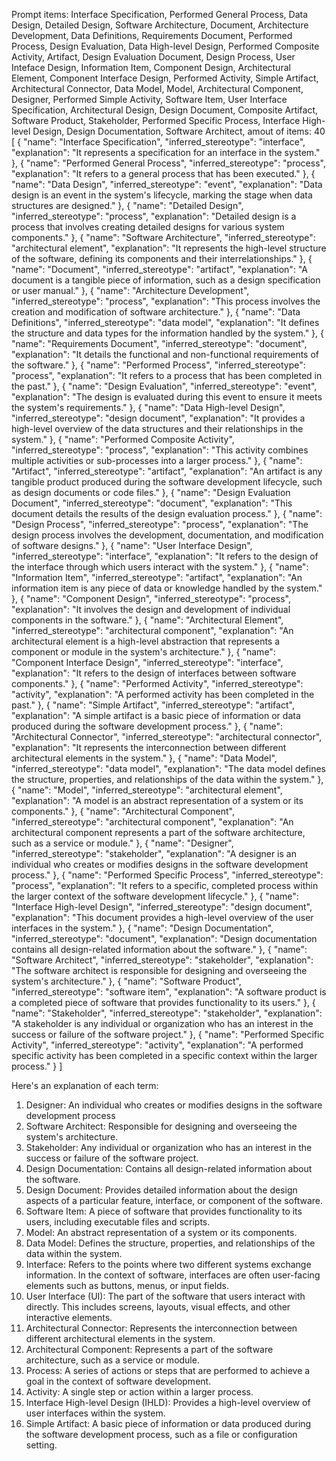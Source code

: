 Prompt items: 
Interface Specification, Performed General Process, Data Design, Detailed Design, Software Architecture, Document, Architecture Development, Data Definitions, Requirements Document, Performed Process, Design Evaluation, Data High-level Design, Performed Composite Activity, Artifact, Design Evaluation Document, Design Process, User Inteface Design, Information Item, Component Design, Architectural Element, Component Interface Design, Performed Activity, Simple Artifact, Architectural Connector, Data Model, Model, Architectural Component, Designer, Performed Simple Activity, Software Item, User Interface Specification, Architectural Design, Design Document, Composite Artifact, Software Product, Stakeholder, Performed Specific Process, Interface High-level Design, Design Documentation, Software Architect, 
amout of items: 40
 [
    {
        "name": "Interface Specification",
        "inferred_stereotype": "interface",
        "explanation": "It represents a specification for an interface in the system."
    },
    {
        "name": "Performed General Process",
        "inferred_stereotype": "process",
        "explanation": "It refers to a general process that has been executed."
    },
    {
        "name": "Data Design",
        "inferred_stereotype": "event",
        "explanation": "Data design is an event in the system's lifecycle, marking the stage when data structures are designed."
    },
    {
        "name": "Detailed Design",
        "inferred_stereotype": "process",
        "explanation": "Detailed design is a process that involves creating detailed designs for various system components."
    },
    {
        "name": "Software Architecture",
        "inferred_stereotype": "architectural element",
        "explanation": "It represents the high-level structure of the software, defining its components and their interrelationships."
    },
    {
        "name": "Document",
        "inferred_stereotype": "artifact",
        "explanation": "A document is a tangible piece of information, such as a design specification or user manual."
    },
    {
        "name": "Architecture Development",
        "inferred_stereotype": "process",
        "explanation": "This process involves the creation and modification of software architecture."
    },
    {
        "name": "Data Definitions",
        "inferred_stereotype": "data model",
        "explanation": "It defines the structure and data types for the information handled by the system."
    },
    {
        "name": "Requirements Document",
        "inferred_stereotype": "document",
        "explanation": "It details the functional and non-functional requirements of the software."
    },
    {
        "name": "Performed Process",
        "inferred_stereotype": "process",
        "explanation": "It refers to a process that has been completed in the past."
    },
    {
        "name": "Design Evaluation",
        "inferred_stereotype": "event",
        "explanation": "The design is evaluated during this event to ensure it meets the system's requirements."
    },
    {
        "name": "Data High-level Design",
        "inferred_stereotype": "design document",
        "explanation": "It provides a high-level overview of the data structures and their relationships in the system."
    },
    {
        "name": "Performed Composite Activity",
        "inferred_stereotype": "process",
        "explanation": "This activity combines multiple activities or sub-processes into a larger process."
    },
    {
        "name": "Artifact",
        "inferred_stereotype": "artifact",
        "explanation": "An artifact is any tangible product produced during the software development lifecycle, such as design documents or code files."
    },
    {
        "name": "Design Evaluation Document",
        "inferred_stereotype": "document",
        "explanation": "This document details the results of the design evaluation process."
    },
    {
        "name": "Design Process",
        "inferred_stereotype": "process",
        "explanation": "The design process involves the development, documentation, and modification of software designs."
    },
    {
        "name": "User Interface Design",
        "inferred_stereotype": "interface",
        "explanation": "It refers to the design of the interface through which users interact with the system."
    },
    {
        "name": "Information Item",
        "inferred_stereotype": "artifact",
        "explanation": "An information item is any piece of data or knowledge handled by the system."
    },
    {
        "name": "Component Design",
        "inferred_stereotype": "process",
        "explanation": "It involves the design and development of individual components in the software."
    },
    {
        "name": "Architectural Element",
        "inferred_stereotype": "architectural component",
        "explanation": "An architectural element is a high-level abstraction that represents a component or module in the system's architecture."
    },
    {
        "name": "Component Interface Design",
        "inferred_stereotype": "interface",
        "explanation": "It refers to the design of interfaces between software components."
    },
    {
        "name": "Performed Activity",
        "inferred_stereotype": "activity",
        "explanation": "A performed activity has been completed in the past."
    },
    {
        "name": "Simple Artifact",
        "inferred_stereotype": "artifact",
        "explanation": "A simple artifact is a basic piece of information or data produced during the software development process."
    },
    {
        "name": "Architectural Connector",
        "inferred_stereotype": "architectural connector",
        "explanation": "It represents the interconnection between different architectural elements in the system."
    },
    {
        "name": "Data Model",
        "inferred_stereotype": "data model",
        "explanation": "The data model defines the structure, properties, and relationships of the data within the system."
    },
    {
        "name": "Model",
        "inferred_stereotype": "architectural element",
        "explanation": "A model is an abstract representation of a system or its components."
    },
    {
        "name": "Architectural Component",
        "inferred_stereotype": "architectural component",
        "explanation": "An architectural component represents a part of the software architecture, such as a service or module."
    },
    {
        "name": "Designer",
        "inferred_stereotype": "stakeholder",
        "explanation": "A designer is an individual who creates or modifies designs in the software development process."
    },
    {
        "name": "Performed Specific Process",
        "inferred_stereotype": "process",
        "explanation": "It refers to a specific, completed process within the larger context of the software development lifecycle."
    },
    {
        "name": "Interface High-level Design",
        "inferred_stereotype": "design document",
        "explanation": "This document provides a high-level overview of the user interfaces in the system."
    },
    {
        "name": "Design Documentation",
        "inferred_stereotype": "document",
        "explanation": "Design documentation contains all design-related information about the software."
    },
    {
        "name": "Software Architect",
        "inferred_stereotype": "stakeholder",
        "explanation": "The software architect is responsible for designing and overseeing the system's architecture."
    },
    {
        "name": "Software Product",
        "inferred_stereotype": "software item",
        "explanation": "A software product is a completed piece of software that provides functionality to its users."
    },
    {
        "name": "Stakeholder",
        "inferred_stereotype": "stakeholder",
        "explanation": "A stakeholder is any individual or organization who has an interest in the success or failure of the software project."
    },
    {
        "name": "Performed Specific Activity",
        "inferred_stereotype": "activity",
        "explanation": "A performed specific activity has been completed in a specific context within the larger process."
    }
]

Here's an explanation of each term:
1. Designer: An individual who creates or modifies designs in the software development process
2. Software Architect: Responsible for designing and overseeing the system's architecture.
3. Stakeholder: Any individual or organization who has an interest in the success or failure of the software project.
4. Design Documentation: Contains all design-related information about the software.
5. Design Document: Provides detailed information about the design aspects of a particular feature, interface, or component of the software.
6. Software Item: A piece of software that provides functionality to its users, including executable files and scripts.
7. Model: An abstract representation of a system or its components.
8. Data Model: Defines the structure, properties, and relationships of the data within the system.
9. Interface: Refers to the points where two different systems exchange information. In the context of software, interfaces are often user-facing elements such as buttons, menus, or input fields.
10. User Interface (UI): The part of the software that users interact with directly. This includes screens, layouts, visual effects, and other interactive elements.
11. Architectural Connector: Represents the interconnection between different architectural elements in the system.
12. Architectural Component: Represents a part of the software architecture, such as a service or module.
13. Process: A series of actions or steps that are performed to achieve a goal in the context of software development.
14. Activity: A single step or action within a larger process.
15. Interface High-level Design (IHLD): Provides a high-level overview of user interfaces within the system.
16. Simple Artifact: A basic piece of information or data produced during the software development process, such as a file or configuration setting.
